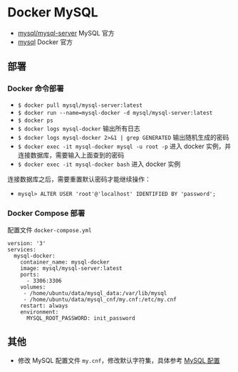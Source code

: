# Docker MySQL
- [mysql/mysql-server](https://hub.docker.com/r/mysql/mysql-server/) MySQL 官方
- [mysql](https://hub.docker.com/_/mysql/) Docker 官方

## 部署
### Docker 命令部署
- `$ docker pull mysql/mysql-server:latest`
- `$ docker run --name=mysql-docker -d mysql/mysql-server:latest`
- `$ docker ps`
- `$ docker logs mysql-docker` 输出所有日志
- `$ docker logs mysql-docker 2>&1 | grep GENERATED` 输出随机生成的密码
- `$ docker exec -it mysql-docker mysql -u root -p` 进入 docker 实例，并连接数据库，需要输入上面查到的密码
- `$ docker exec -it mysql-docker bash` 进入 docker 实例

连接数据库之后，需要重置默认密码才能继续操作：
- `mysql> ALTER USER 'root'@'localhost' IDENTIFIED BY 'password';`

### Docker Compose 部署
配置文件 `docker-compose.yml`

```
version: '3'
services:
  mysql-docker:
    container_name: mysql-docker
    image: mysql/mysql-server:latest
    ports:
      - 3306:3306
    volumes:
     - /home/ubuntu/data/mysql_data:/var/lib/mysql
     - /home/ubuntu/data/mysql_cnf/my.cnf:/etc/my.cnf
    restart: always
    environment:
      MYSQL_ROOT_PASSWORD: init_password
```

## 其他
- 修改 MySQL 配置文件 `my.cnf`，修改默认字符集，具体参考 [MySQL 配置](/database/mysql/config.md)